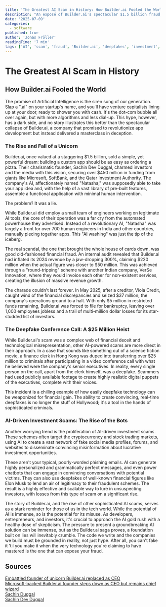 ```yaml
---
title: 'The Greatest AI Scam in History: How Builder.ai Fooled the World'
description: "An exposé of Builder.ai's spectacular $1.5 billion fraud, deepfake scams, and AI-driven investment schemes that reveal the dark side of the AI hype bubble."
date: '2025-07-09'
categories:
  - software
published: true
author: 'Jonas Fröller'
readingTime: '7 min'
tags: ['AI', 'scam', 'fraud', 'Builder.ai', 'deepfakes', 'investment', 'startup', 'unicorn', 'AI washing']
---
```


<script>
  import AudioNativePlayer from '$lib/components/AudioNativePlayer.svelte';
</script>

# The Greatest AI Scam in History

<AudioNativePlayer />

## How Builder.ai Fooled the World

The promise of Artificial Intelligence is the siren song of our generation. Slap a ".ai" on your startup's name, and you'll have venture capitalists lining up at your door, ready to shower you with cash. It's the dot-com bubble all over again, but with more algorithms and less dial-up. This hype, however, has a dark side, and no story illustrates this better than the spectacular collapse of Builder.ai, a company that promised to revolutionize app development but instead delivered a masterclass in deception.

### The Rise and Fall of a Unicorn

Builder.ai, once valued at a staggering $1.5 billion, sold a simple, yet powerful dream: building a custom app should be as easy as ordering a pizza. Their charismatic founder, Sachin Dev Duggal, charmed investors and the media with this vision, securing over $450 million in funding from giants like Microsoft, SoftBank, and the Qatar Investment Authority. The company's AI, affectionately named "Natasha," was supposedly able to take your app idea and, with the help of a vast library of pre-built features, assemble a functional application with minimal human intervention.

The problem? It was a lie.

While Builder.ai did employ a small team of engineers working on legitimate AI tools, the core of their operation was a far cry from the automated powerhouse they advertised. Instead of a revolutionary AI, "Natasha" was largely a front for over 700 human engineers in India and other countries, manually piecing together apps. This "AI washing" was just the tip of the iceberg.

The real scandal, the one that brought the whole house of cards down, was good old-fashioned financial fraud. An internal audit revealed that Builder.ai had inflated its 2024 revenue by a jaw-dropping 300%, claiming $220 million when the actual figure was closer to $50 million. This was achieved through a "round-tripping" scheme with another Indian company, VerSe Innovation, where they would invoice each other for non-existent services, creating the illusion of massive revenue growth.

The charade couldn't last forever. In May 2025, after a creditor, Viola Credit, caught wind of the financial discrepancies and seized $37 million, the company's operations ground to a halt. With only $5 million in restricted funds remaining, Builder.ai was forced to file for bankruptcy, leaving over 1,000 employees jobless and a trail of multi-million dollar losses for its star-studded list of investors.

### The Deepfake Conference Call: A $25 Million Heist

While Builder.ai's scam was a complex web of financial deceit and technological misrepresentation, other AI-powered scams are more direct in their approach. In a case that sounds like something out of a science fiction movie, a finance clerk in Hong Kong was duped into transferring over $25 million to criminals after participating in a video conference call with what he believed were the company's senior executives. In reality, every single person on the call, apart from the clerk himself, was a deepfake. Scammers had used publicly available footage to create highly realistic digital puppets of the executives, complete with their voices.

This incident is a chilling example of how easily deepfake technology can be weaponized for financial gain. The ability to create convincing, real-time deepfakes is no longer the stuff of Hollywood; it's a tool in the hands of sophisticated criminals.

### AI-Driven Investment Scams: The Rise of the Bots

Another worrying trend is the proliferation of AI-driven investment scams. These schemes often target the cryptocurrency and stock trading markets, using AI to create a vast network of fake social media profiles, forums, and websites to disseminate convincing misinformation about lucrative investment opportunities.

These aren't your typical, poorly-worded phishing emails. AI can generate highly personalized and grammatically perfect messages, and even power chatbots that can engage in convincing conversations with potential victims. They can also use deepfakes of well-known financial figures like Elon Musk to lend an air of legitimacy to their fraudulent schemes. The result is a highly effective and scalable way to lure in unsuspecting investors, with losses from this type of scam on a significant rise.

The story of Builder.ai, and the rise of other sophisticated AI scams, serves as a stark reminder for those of us in the tech world. While the potential of AI is immense, so is the potential for its misuse. As developers, entrepreneurs, and investors, it's crucial to approach the AI gold rush with a healthy dose of skepticism. The pressure to present a groundbreaking AI solution can be immense, but as the Builder.ai saga proves, a foundation built on lies will inevitably crumble. The code we write and the companies we build must be grounded in reality, not just hype. After all, you can't fake it 'til you make it when the very technology you're claiming to have mastered is the one that can expose your fraud.

<div id="research-sources">

## Sources

[Embattled founder of unicorn Builder.ai replaced as CEO](https://businesscloud.co.uk/news/embattled-founder-of-unicorn-builder-ai-replaced-as-ceo)  
[Microsoft-backed Builder.ai founder steps down as CEO but remains chief wizard](https://tech.eu/2025/03/03/builderai-founder-steps-down-as-ceo-but-remains-chief-wizard)  
[Sachin Duggal](https://www.mwcbarcelona.com/agenda/speakers/14741-sachin-duggal)  
[Sachin Dev Duggal](https://www.ey.com/en_gl/weoy/class-of-2024/united-kingdom)

</div>

